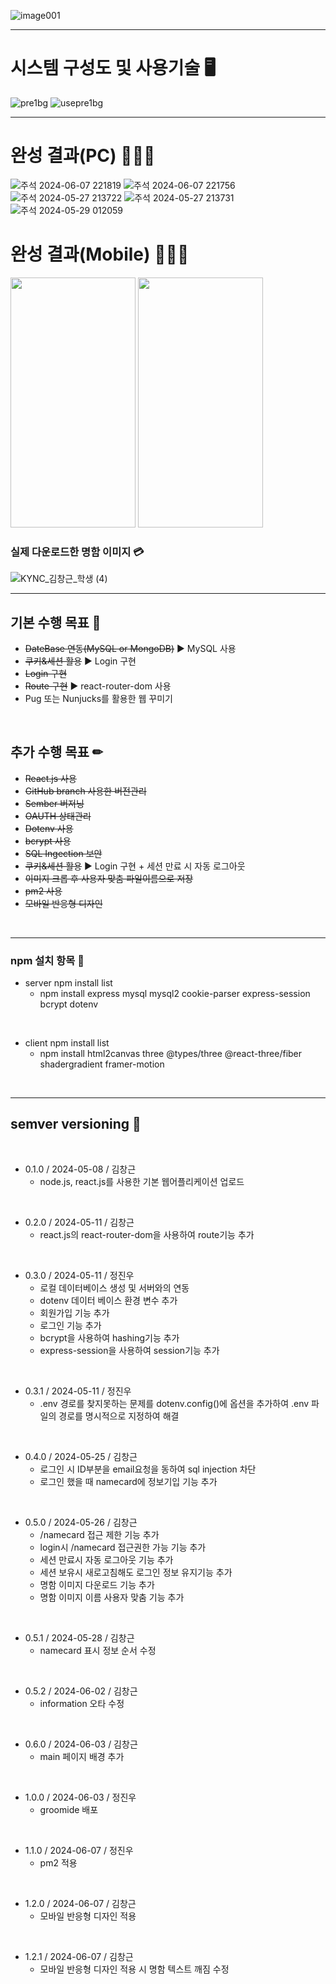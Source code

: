 ![image001](https://github.com/sckdrms/kyungwoon_business_card/assets/56631950/4b6d97f5-7f1a-487a-8e28-b1490cab60aa)
* * *

# 시스템 구성도 및 사용기술 🖥
![pre1bg](https://github.com/sckdrms/kyungwoon_business_card/assets/56631950/22d1f928-810e-4dd1-a5c3-48754dd7dc49)
![usepre1bg](https://github.com/sckdrms/kyungwoon_business_card/assets/56631950/cdbbddf8-5fec-43b3-be06-6106b305e8cd)

* * *

# 완성 결과(PC) 👨🏻‍💻
![주석 2024-06-07 221819](https://github.com/sckdrms/kyungwoon_business_card/assets/56631950/a7745f2c-9180-4b78-b205-4a9d9168d7ca)
![주석 2024-06-07 221756](https://github.com/sckdrms/kyungwoon_business_card/assets/56631950/565b2403-ef47-46a7-ac3e-a02d1a2c8fa4)
![주석 2024-05-27 213722](https://github.com/sckdrms/kyungwoon_business_card/assets/56631950/36d70291-6ce9-4dda-922a-2dfd1487177e)
![주석 2024-05-27 213731](https://github.com/sckdrms/kyungwoon_business_card/assets/56631950/ebbddb2d-2436-4089-a19b-a8e900554e08)
![주석 2024-05-29 012059](https://github.com/sckdrms/kyungwoon_business_card/assets/56631950/0b1294d7-4832-482b-8726-d8a7fe97f3b3)

# 완성 결과(Mobile) 👨🏻‍💻
<img src="https://github.com/sckdrms/kyungwoon_business_card/assets/56631950/417bedf8-706b-4778-8c2a-15e65290ef88" width="200" height="400"/>
<img src="https://github.com/sckdrms/kyungwoon_business_card/assets/56631950/01cd4b0b-df89-47c3-a8ae-88ca1acabc2c" width="200" height="400"/>

### 실제 다운로드한 명함 이미지 💳
![KYNC_김창근_학생 (4)](https://github.com/sckdrms/kyungwoon_business_card/assets/56631950/868a1892-090d-4283-a1b9-a1a4f244688a)

* * *

## 기본 수행 목표 📝 
  - ~~DateBase 연동(MySQL or MongoDB)~~ ▶ MySQL 사용
  - ~~쿠키&세션 활용~~ ▶ Login 구현
  - ~~Login 구현~~
  - ~~Route 구현~~ ▶ react-router-dom 사용
  - Pug 또는 Nunjucks를 활용한 웹 꾸미기
    
<br/>

## 추가 수행 목표 ✏
  - ~~React.js 사용~~
  - ~~GitHub branch 사용한 버전관리~~
  - ~~Sember 버저닝~~
  - ~~OAUTH 상태관리~~
  - ~~Dotenv 사용~~
  - ~~bcrypt 사용~~
  - ~~SQL Ingection 보안~~
  - ~~쿠키&세션 활용~~ ▶ Login 구현 + 세션 만료 시 자동 로그아웃
  - ~~이미지 크롭 후 사용자 맞춤 파일이름으로 저장~~
  - ~~pm2 사용~~
  - ~~모바일 반응형 디자인~~
<br/>

* * *
### npm 설치 항목 📌
* server npm install list
  - npm install express mysql mysql2 cookie-parser express-session bcrypt dotenv
    
<br/>

* client npm install list
  - npm install html2canvas three @types/three @react-three/fiber shadergradient framer-motion
    
<br/>

* * *
## semver versioning 📜

<br/>

* 0.1.0 / 2024-05-08 / 김창근
  - node.js, react.js를 사용한 기본 웹어플리케이션 업로드
<br/>

* 0.2.0 / 2024-05-11 / 김창근
  - react.js의 react-router-dom을 사용하여 route기능 추가
    
<br/>

* 0.3.0 / 2024-05-11 / 정진우
  - 로컬 데이터베이스 생성 및 서버와의 연동
  - dotenv 데이터 베이스 환경 변수 추가
  - 회원가입 기능 추가
  - 로그인 기능 추가
  - bcrypt을 사용하여 hashing기능 추가
  - express-session을 사용하여 session기능 추가
    
<br/>

* 0.3.1 / 2024-05-11 / 정진우 
  - .env 경로를 찾지못하는 문제를 dotenv.config()에 옵션을 추가하여 .env 파일의 경로를 명시적으로 지정하여 해결
<br/>

* 0.4.0 / 2024-05-25 / 김창근 
  - 로그인 시 ID부분을 email요청을 동하여 sql injection 차단
  - 로그인 했을 때 namecard에 정보기입 기능 추가
<br/>

* 0.5.0 / 2024-05-26 / 김창근 
  - /namecard 접근 제한 기능 추가
  - login시 /namecard 접근권한 가능 기능 추가
  - 세션 만료시 자동 로그아웃 기능 추가
  - 세션 보유시 새로고침해도 로그인 정보 유지기능 추가
  - 명함 이미지 다운로드 기능 추가
  - 명함 이미지 이름 사용자 맞춤 기능 추가
<br/>

* 0.5.1 / 2024-05-28 / 김창근 
  - namecard 표시 정보 순서 수정
<br/>

* 0.5.2 / 2024-06-02 / 김창근 
  - information 오타 수정
<br/>

* 0.6.0 / 2024-06-03 / 김창근 
  - main 페이지 배경 추가
<br/>

* 1.0.0 / 2024-06-03 / 정진우
  - groomide 배포
<br/>

* 1.1.0 / 2024-06-07 / 정진우
  - pm2 적용
<br/>

* 1.2.0 / 2024-06-07 / 김창근
  - 모바일 반응형 디자인 적용
<br/>

* 1.2.1 / 2024-06-07 / 김창근
  - 모바일 반응형 디자인 적용 시 명함 텍스트 깨짐 수정
<br/>